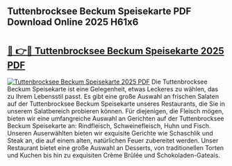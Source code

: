 ## Tuttenbrocksee Beckum Speisekarte PDF Download Online 2025 H61x6

# <h2><a href="http://gcd3ell.nevu.top/?p=Tuttenbrocksee+Beckum+Speisekarte">🔗 👉🔴 Tuttenbrocksee Beckum Speisekarte 2025 PDF</a></h2>

[![Tuttenbrocksee Beckum Speisekarte 2025 PDF](https://i.imgur.com/dBaPXMq.png)](http://gcd3ell.nevu.top/?p=Tuttenbrocksee+Beckum+Speisekarte)
Die Tuttenbrocksee Beckum Speisekarte ist eine Gelegenheit, etwas Leckeres zu wählen, das zu Ihrem Lebensstil passt. Es gibt eine große Auswahl an frischen Salaten auf der Tuttenbrocksee Beckum Speisekarte unseres Restaurants, die Sie in unserem Salatbereich probieren können. Für diejenigen, die Fleisch mögen, bieten wir eine umfangreiche Auswahl an Gerichten auf der Tuttenbrocksee Beckum Speisekarte an: Rindfleisch, Schweinefleisch, Huhn und Fisch. Unseren Auserwählten bieten wir exquisite Gerichte wie Schaschlik und Steak an, die auf einem alten, natürlichen Feuer zubereitet werden. Unser Restaurant bietet eine große Auswahl an Desserts, von traditionellen Torten und Kuchen bis hin zu exquisiten Crème Brûlée und Schokoladen-Gateais.
